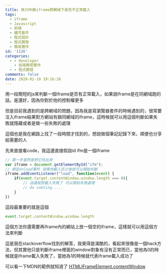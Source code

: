 ```yaml
---
title: 用JS判斷iframe跨網域下是否不正常載入
tags:
  - iframe
  - Javascript
  - 前端
  - 擴充套件
  - 程式設計
  - 程式開發
  - 簡易實作
id: '1126'
categories:
  - - developer
    - 前端簡易實作
  - - 程式開發
comments: false
date: 2020-02-10 19:16:28
---
```


用一段簡短的js來判斷一個iframe是否有正常載入，如果說iframe是在同網域跑的話，是還好，因為你對於他的控制權更多

但是目前我遇到的是跨網域的問題，因為我是寫瀏覽器套件的時候遇到的，很常要注入iframe結果對方網站有鎖同網域的iframe，這時候就可以用這個判斷如果失敗就隱藏或者是做一些失敗的處理

這個也是我在網路上找了一段時間才找到的，想說做個筆記記錄下來，順便也分享給需要的人

先來直接看code，我這邊直接假設id ifm是一個iframe

```javascript
// 第一步當然是把它找出來
var iframe = document.getElementById("ifm");
// 綁定onload事件 這樣他載入完之後就可以開始判斷
iframe.addEventListener("load", function(event) {
    if(event.target.contentWindow.window.length === 0){
        // 這邊就是載入失敗了 可以開始失敗處理
        // do somting.....
    }
})
```

這段最重要的就是這個

```javascript
event.target.contentWindow.window.length
```

這個方法你還需要再iframe內的網站上放一個空的iframe，這樣就可以用這個方法來判斷

這是我在stackoverflow找到的解答，我覺得是滿酷的，看起來很像是一個hack方法，但其實他只是判斷iframe裡面的window對象有沒有正常而已，當他為0的時候就是iframe載入失敗了，當她為1的時候就代表iframe載入成功了

可以看一下MDN的範例就知道了 [HTMLIFrameElement.contentWindow](https://developer.mozilla.org/en-US/docs/Web/API/HTMLIFrameElement/contentWindow "HTMLIFrameElement.contentWindow")
